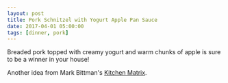 ```yaml
---
layout: post
title: Pork Schnitzel with Yogurt Apple Pan Sauce
date: 2017-04-01 05:00:00
tags: [dinner, pork]
---
```


Breaded pork topped with creamy yogurt and warm chunks of apple is sure to be a winner in your house!

Another idea from Mark Bittman's [Kitchen Matrix](http://amzn.to/2nb5Q4D). 

<!--more-->

